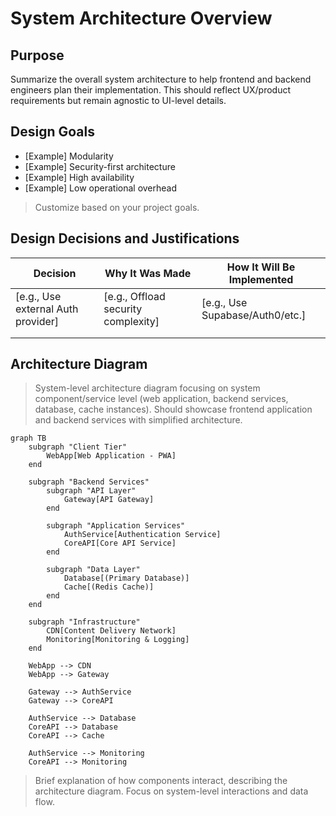 # System Architecture Overview

## Purpose
Summarize the overall system architecture to help frontend and backend engineers plan their implementation. This should reflect UX/product requirements but remain agnostic to UI-level details.

## Design Goals
- [Example] Modularity
- [Example] Security-first architecture
- [Example] High availability
- [Example] Low operational overhead

> Customize based on your project goals.

## Design Decisions and Justifications

| Decision | Why It Was Made | How It Will Be Implemented |
|----------|------------------|----------------------------|
| [e.g., Use external Auth provider] | [e.g., Offload security complexity] | [e.g., Use Supabase/Auth0/etc.] |
| | | |
| | | |

## Architecture Diagram

> System-level architecture diagram focusing on system component/service level (web application, backend services, database, cache instances). Should showcase frontend application and backend services with simplified architecture.

```mermaid
graph TB
    subgraph "Client Tier"
        WebApp[Web Application - PWA]
    end
    
    subgraph "Backend Services"
        subgraph "API Layer"
            Gateway[API Gateway]
        end
        
        subgraph "Application Services"
            AuthService[Authentication Service]
            CoreAPI[Core API Service]
        end
        
        subgraph "Data Layer"
            Database[(Primary Database)]
            Cache[(Redis Cache)]
        end
    end
    
    subgraph "Infrastructure"
        CDN[Content Delivery Network]
        Monitoring[Monitoring & Logging]
    end
    
    WebApp --> CDN
    WebApp --> Gateway
    
    Gateway --> AuthService
    Gateway --> CoreAPI
    
    AuthService --> Database
    CoreAPI --> Database
    CoreAPI --> Cache
    
    AuthService --> Monitoring
    CoreAPI --> Monitoring
```

> Brief explanation of how components interact, describing the architecture diagram. Focus on system-level interactions and data flow.
